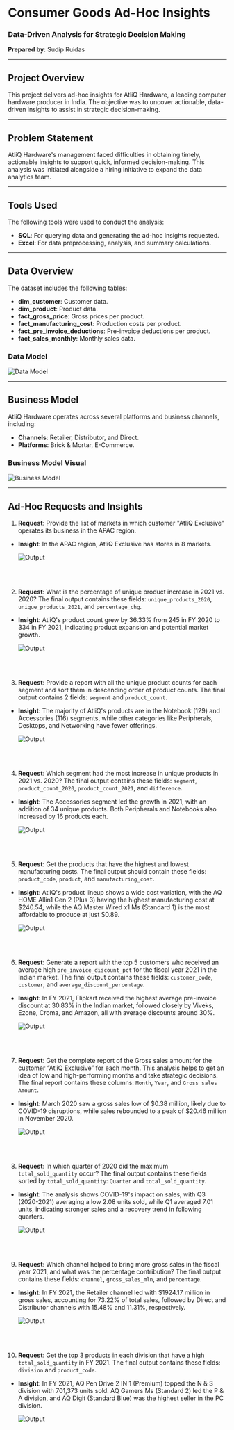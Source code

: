 # Consumer Goods Ad-Hoc Insights

### Data-Driven Analysis for Strategic Decision Making

**Prepared by**: Sudip Ruidas

---

## Project Overview

This project delivers ad-hoc insights for AtliQ Hardware, a leading computer hardware producer in India. The objective was to uncover actionable, data-driven insights to assist in strategic decision-making.

---

## Problem Statement

AtliQ Hardware's management faced difficulties in obtaining timely, actionable insights to support quick, informed decision-making. This analysis was initiated alongside a hiring initiative to expand the data analytics team.

---

## Tools Used

The following tools were used to conduct the analysis:

- **SQL**: For querying data and generating the ad-hoc insights requested.
- **Excel**: For data preprocessing, analysis, and summary calculations.

---

## Data Overview

The dataset includes the following tables:
- **dim_customer**: Customer data.
- **dim_product**: Product data.
- **fact_gross_price**: Gross prices per product.
- **fact_manufacturing_cost**: Production costs per product.
- **fact_pre_invoice_deductions**: Pre-invoice deductions per product.
- **fact_sales_monthly**: Monthly sales data.


### Data Model
![Data Model](https://raw.githubusercontent.com/SudipRuidas/Consumer_Goods_Ad_Hoc_Insights/refs/heads/master/Images/Data_Model/data_model_image.png)

---

## Business Model

AtliQ Hardware operates across several platforms and business channels, including:
- **Channels**: Retailer, Distributor, and Direct.
- **Platforms**: Brick & Mortar, E-Commerce.

### Business Model Visual
![Business Model](https://raw.githubusercontent.com/SudipRuidas/Consumer_Goods_Ad_Hoc_Insights/refs/heads/master/Images/Business_Model/business_model_image.png)

---

## Ad-Hoc Requests and Insights

1. **Request**: Provide the list of markets in which customer "AtliQ Exclusive" operates its business in the APAC region.
- **Insight**: In the APAC region, AtliQ Exclusive has stores in 8 markets.
    
     ![Output](https://raw.githubusercontent.com/SudipRuidas/Consumer_Goods_Ad_Hoc_Insights/refs/heads/master/Images/Outputs/q1.PNG)

<br>
<br>

2. **Request**: What is the percentage of unique product increase in 2021 vs. 2020? The final output contains these fields: `unique_products_2020`, `unique_products_2021`, and `percentage_chg`.
 - **Insight**: AtliQ's product count grew by 36.33% from 245 in FY 2020 to 334 in FY 2021, indicating product expansion and potential market growth.
     
     ![Output](https://raw.githubusercontent.com/SudipRuidas/Consumer_Goods_Ad_Hoc_Insights/refs/heads/master/Images/Outputs/Q2.PNG)

<br>
<br>

3. **Request**: Provide a report with all the unique product counts for each segment and sort them in descending order of product counts. The final output contains 2 fields: `segment` and `product_count`.
- **Insight**: The majority of AtliQ's products are in the Notebook (129) and Accessories (116) segments, while other categories like Peripherals, Desktops, and Networking have fewer offerings.

     ![Output](https://raw.githubusercontent.com/SudipRuidas/Consumer_Goods_Ad_Hoc_Insights/refs/heads/master/Images/Outputs/q3.PNG)

<br>
<br>

4. **Request**: Which segment had the most increase in unique products in 2021 vs. 2020? The final output contains these fields: `segment`, `product_count_2020`, `product_count_2021`, and `difference`.
- **Insight**: The Accessories segment led the growth in 2021, with an addition of 34 unique products. Both Peripherals and Notebooks also increased by 16 products each.
     
     ![Output](https://raw.githubusercontent.com/SudipRuidas/Consumer_Goods_Ad_Hoc_Insights/refs/heads/master/Images/Outputs/q4.PNG)

<br>
<br>

5. **Request**: Get the products that have the highest and lowest manufacturing costs. The final output should contain these fields: `product_code`, `product`, and `manufacturing_cost`.
- **Insight**: AtliQ's product lineup shows a wide cost variation, with the AQ HOME Allin1 Gen 2 (Plus 3) having the highest manufacturing cost at $240.54, while the AQ Master Wired x1 Ms (Standard 1) is the most affordable to produce at just $0.89.

     ![Output](https://raw.githubusercontent.com/SudipRuidas/Consumer_Goods_Ad_Hoc_Insights/refs/heads/master/Images/Outputs/q5.PNG)

<br>
<br>

6. **Request**: Generate a report with the top 5 customers who received an average high `pre_invoice_discount_pct` for the fiscal year 2021 in the Indian market. The final output contains these fields: `customer_code`, `customer`, and `average_discount_percentage`.
- **Insight**: In FY 2021, Flipkart received the highest average pre-invoice discount at 30.83% in the Indian market, followed closely by Viveks, Ezone, Croma, and Amazon, all with average discounts around 30%.
     
     ![Output](https://raw.githubusercontent.com/SudipRuidas/Consumer_Goods_Ad_Hoc_Insights/refs/heads/master/Images/Outputs/Q6.PNG)

<br>
<br>

7. **Request**: Get the complete report of the Gross sales amount for the customer “AtliQ Exclusive” for each month. This analysis helps to get an idea of low and high-performing months and take strategic decisions. The final report contains these columns: `Month`, `Year`, and `Gross sales Amount`.
- **Insight**: March 2020 saw a gross sales low of $0.38 million, likely due to COVID-19 disruptions, while sales rebounded to a peak of $20.46 million in November 2020.
    
     ![Output](https://raw.githubusercontent.com/SudipRuidas/Consumer_Goods_Ad_Hoc_Insights/refs/heads/master/Images/Outputs/q7.png)

<br>
<br>

8. **Request**: In which quarter of 2020 did the maximum `total_sold_quantity` occur? The final output contains these fields sorted by `total_sold_quantity`: `Quarter` and `total_sold_quantity`.
- **Insight**: The analysis shows COVID-19's impact on sales, with Q3 (2020-2021) averaging a low 2.08 units sold, while Q1 averaged 7.01 units, indicating stronger sales and a recovery trend in following quarters.
    
     ![Output](https://raw.githubusercontent.com/SudipRuidas/Consumer_Goods_Ad_Hoc_Insights/refs/heads/master/Images/Outputs/q8.PNG)

<br>
<br>

9. **Request**: Which channel helped to bring more gross sales in the fiscal year 2021, and what was the percentage contribution? The final output contains these fields: `channel`, `gross_sales_mln`, and `percentage`.
- **Insight**: In FY 2021, the Retailer channel led with $1924.17 million in gross sales, accounting for 73.22% of total sales, followed by Direct and Distributor channels with 15.48% and 11.31%, respectively.
     
     ![Output](https://raw.githubusercontent.com/SudipRuidas/Consumer_Goods_Ad_Hoc_Insights/refs/heads/master/Images/Outputs/q9.PNG)

<br>
<br>

10. **Request**: Get the top 3 products in each division that have a high `total_sold_quantity` in FY 2021. The final output contains these fields: `division` and `product_code`.
- **Insight**: In FY 2021, AQ Pen Drive 2 IN 1 (Premium) topped the N & S division with 701,373 units sold. AQ Gamers Ms (Standard 2) led the P & A division, and AQ Digit (Standard Blue) was the highest seller in the PC division.
    
  ![Output](https://raw.githubusercontent.com/SudipRuidas/Consumer_Goods_Ad_Hoc_Insights/refs/heads/master/Images/Outputs/q10.PNG)